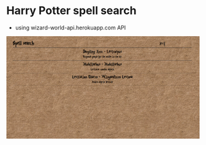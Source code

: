 # Harry Potter spell search

- using wizard-world-api.herokuapp.com API

<img src="images/image_01.png" width="512"/>
